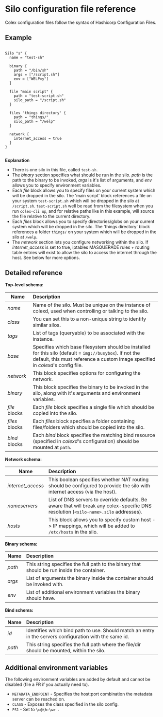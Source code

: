 # Silo configuration file reference

Colex configuration files follow the syntax of Hashicorp Configuration Files.

## Example

```hcl

Silo "s" {
  name = "test-sh"

  binary {
    path = "/bin/sh"
    args = ["/script.sh"]
    env = ["WELP=y"]
  }

  file "main script" {
    path = "test-script.sh"
    silo_path = "/script.sh"
  }

  files "things directory" {
    path = "things/"
    silo_path = "/welp"
  }

  network {
    internet_access = true
  }
}


```

**Explanation**

* There is one silo in this file, called `test-sh`.
* The *binary* section specifies what should be run in the silo. *path* is the path to the binary to be invoked, *args* is it's list of arguments, and *env* allows you to specify environment variables.
* Each *file* block allows you to specify files on your current system which will be dropped in the silo. The 'main script' block references a file on your system `test-script.sh` which will be dropped in the silo at `/script.sh`. `test-script.sh` well be read from the filesystem when you run `colex-cli up`, and for relative paths like in this example, will source the file relative to the current directory.
* Each *files* block allows you to specify directories/globs on your current system which will be dropped in the silo. The 'things directory' block references a folder `things/` on your system which will be dropped in the silo at `/welp`.
* The *network* section lets you configure networking within the silo. If *internet_access* is set to true, iptables MASQUERADE rules + routing table entries will exist to allow the silo to access the internet through the host. See below for more options.


## Detailed reference

**Top-level schema:**

| Name                      | Description                                                                                                                  |
| -------------------       |:-----------------------------------------------------------------------------------------------------------------------------|
| *name*                    | Name of the silo. Must be unique on the instance of colexd, used when controlling or talking to the silo.                    |
| *class*                   | You can set this to a non-unique string to identify similar silos.                                                           |
| *tags*                    | List of tags (queryable) to be associated with the instance.                                                                 |
| *base*                    | Specifies which base filesystem should be installed for this silo (default = `img://busybox`). If not the default, this must reference a custom image specified in *colexd*'s config file. |
| *network*                 | This block specifies options for configuring the network.                                                                    |
| *binary*                  | This block specifies the binary to be invoked in the silo, along with it's arguments and environment variables.              |
| *file* blocks             | Each *file* block specifies a single file which should be copied into the silo.                                              |
| *files* blocks            | Each *files* block specifies a folder containing files/folders which should be copied into the silo.                         |
| *bind* blocks             | Each *bind* block specifies the matching bind resource (specified in *colexd*'s configuration) should be mounted at `path`.  |


**Network schema:**

| Name                      | Description                                                                                                                          |
| -------------------       |:-------------------------------------------------------------------------------------------------------------------------------------|
| *internet_access*         | This boolean specifies whether NAT routing should be configured to provide the silo with internet access (via the host).             |
| *nameservers*             | List of DNS servers to override defaults. Be aware that will break any colex-specific DNS resolution (`<silo-name>.silo` addresses). |
| *hosts*                   | This block allows you to specify custom host -> IP mappings, which will be added to `/etc/hosts` in the silo.                        |


**Binary schema:**

| Name                      | Description                                                                                                                          |
| -------------------       |:-------------------------------------------------------------------------------------------------------------------------------------|
| *path*                    | This string specifies the full path to the binary that should be run inside the container.                                           |
| *args*                    | List of arguments the binary inside the container should be invoked with.                                                            |
| *env*                     | List of additional environment variables the binary should have.                                                                     |

**Bind schema:**

| Name                      | Description                                                                                                                          |
| -------------------       |:-------------------------------------------------------------------------------------------------------------------------------------|
| *id*                      | Identifies which bind path to use. Should match an entry in the servers configuration with the same id.                              |
| *path*                    | This string specifies the full path where the file/dir should be mounted, within the silo.                                           |


## Additional environment variables

The following environment variables are added by default and cannot be disabled (file a FR if you actually need to).

 * `METADATA_ENDPOINT` - Specifies the host:port combination the metadata server can be reached on.
 * `CLASS` - Exposes the class specified in the silo config.
 * `PS1` - Set to `\u@\h:\w> `.
